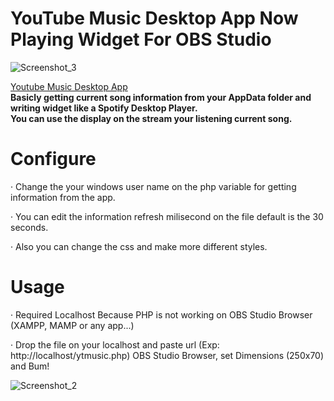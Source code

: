 # YouTube Music Desktop App Now Playing Widget For OBS Studio
![Screenshot_3](https://user-images.githubusercontent.com/35993608/123556842-376eb300-d796-11eb-9014-29ce077c211e.png)

<a href="https://ytmdesktop.app/" target="_blank"> Youtube Music Desktop App </a>
<br>
<b> Basicly getting current song information from your AppData folder and writing widget like a Spotify Desktop Player. </b>
<br>
<b> You can use the display on the stream your listening current song. </b>

# Configure
<p> <span>&#183;</span> Change the your windows user name on the php variable for getting information from the app.</p>
<p> <span>&#183;</span> You can edit the information refresh milisecond on the file default is the 30 seconds.</p>
<p> <span>&#183;</span> Also you can change the css and make more different styles.</p>

# Usage
<p> <span>&#183;</span> Required Localhost Because PHP is not working on OBS Studio Browser (XAMPP, MAMP or any app...) </p>
<p> <span>&#183;</span> Drop the file on your localhost and paste url (Exp: http://localhost/ytmusic.php) OBS Studio Browser, set Dimensions (250x70) and Bum! </p>

![Screenshot_2](https://user-images.githubusercontent.com/35993608/123557529-01333280-d79a-11eb-981d-c66cf6f5a6a7.png)
